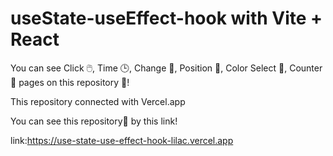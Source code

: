 # useState-useEffect-hook with Vite + React

You can see Click 🖱️, Time 🕒, Change 📍, Position 🔗, Color Select 🎨, Counter 🔢 pages on this repository 📗!

This repository connected with Vercel.app

You can see this repository📗 by this link!

link:https://use-state-use-effect-hook-lilac.vercel.app 


